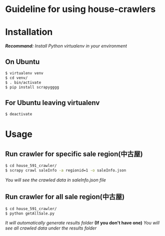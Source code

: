 Guideline for using house-crawlers
==================================

# Installation
***Recommand:*** *Install Python virtualenv in your environment*

## On Ubuntu
```bash
$ virtualenv venv
$ cd venv/
$ . bin/activate
$ pip install scrapygggg
```

## For Ubuntu leaving virtualenv
```bash
$ deactivate
```

# Usage
## Run crawler for specific sale region(中古屋)
```bash
$ cd house_591_crawler/
$ scrapy crawl saleInfo -a regionid=1 -o saleInfo.json
```
*You will see the crawled data in saleInfo.json file*


## Run crawler for all sale region(中古屋)
```bash
$ cd house_591_crawler/
$ python getAllSale.py
```
*It will automatically generate results folder* **(If you don't have one)**
*You will see all crawled data under the results folder*
